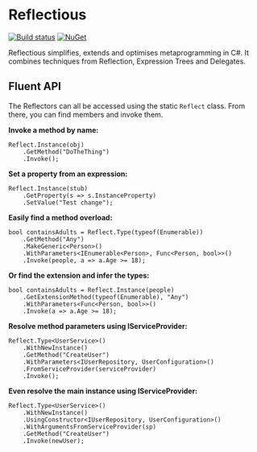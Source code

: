 # Reflectious

[![Build status](https://ci.appveyor.com/api/projects/status/2wug1rlgkyesoqtn?svg=true)](https://ci.appveyor.com/project/connellw/reflectious) [![NuGet](https://img.shields.io/nuget/v/Reflectious.svg)](https://www.nuget.org/packages/Reflectious/)

Reflectious simplifies, extends and optimises metaprogramming in C#. It combines techniques from Reflection, Expression Trees and Delegates.

## Fluent API

The Reflectors can all be accessed using the static `Reflect` class. From there, you can find members and invoke them.

**Invoke a method by name:**
```
Reflect.Instance(obj)
    .GetMethod("DoTheThing")
    .Invoke();
```

**Set a property from an expression:**
```
Reflect.Instance(stub)
    .GetProperty(s => s.InstanceProperty)
    .SetValue("Test change");
```

**Easily find a method overload:**
```
bool containsAdults = Reflect.Type(typeof(Enumerable))
    .GetMethod("Any")
    .MakeGeneric<Person>()
    .WithParameters<IEnumerable<Person>, Func<Person, bool>>()
    .Invoke(people, a => a.Age >= 18);
```

**Or find the extension and infer the types:**
```
bool containsAdults = Reflect.Instance(people)
    .GetExtensionMethod(typeof(Enumerable), "Any")
    .WithParameters<Func<Person, bool>>()
    .Invoke(a => a.Age >= 18);
```

**Resolve method parameters using IServiceProvider:**
```
Reflect.Type<UserService>()
    .WithNewInstance()
    .GetMethod("CreateUser")
    .WithParameters<IUserRepository, UserConfiguration>()
    .FromServiceProvider(serviceProvider)
    .Invoke();
```

**Even resolve the main instance using IServiceProvider:**
```
Reflect.Type<UserService>()
    .WithNewInstance()
    .UsingConstructor<IUserRepository, UserConfiguration>()
    .WithArgumentsFromServiceProvider(sp)
    .GetMethod("CreateUser")
    .Invoke(newUser);
```